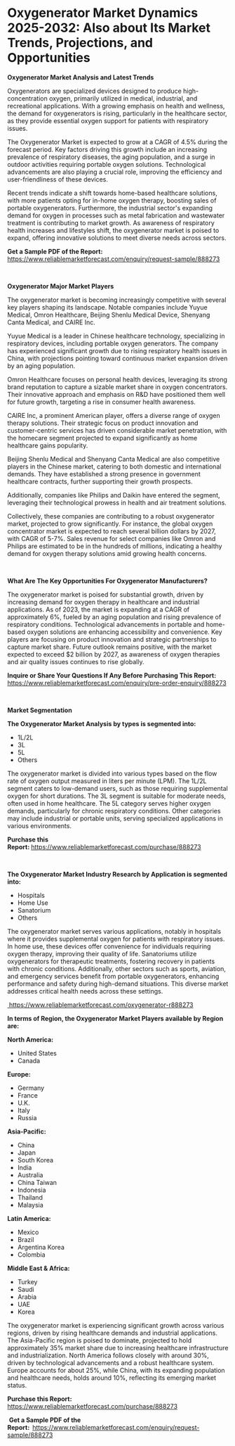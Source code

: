 <p><h1>Oxygenerator Market Dynamics 2025-2032: Also about Its Market Trends, Projections, and Opportunities</h1></p><p><strong>Oxygenerator Market Analysis and Latest Trends</strong></p>
<p><p>Oxygenerators are specialized devices designed to produce high-concentration oxygen, primarily utilized in medical, industrial, and recreational applications. With a growing emphasis on health and wellness, the demand for oxygenerators is rising, particularly in the healthcare sector, as they provide essential oxygen support for patients with respiratory issues. </p><p>The Oxygenerator Market is expected to grow at a CAGR of 4.5% during the forecast period. Key factors driving this growth include an increasing prevalence of respiratory diseases, the aging population, and a surge in outdoor activities requiring portable oxygen solutions. Technological advancements are also playing a crucial role, improving the efficiency and user-friendliness of these devices.</p><p>Recent trends indicate a shift towards home-based healthcare solutions, with more patients opting for in-home oxygen therapy, boosting sales of portable oxygenerators. Furthermore, the industrial sector's expanding demand for oxygen in processes such as metal fabrication and wastewater treatment is contributing to market growth. As awareness of respiratory health increases and lifestyles shift, the oxygenerator market is poised to expand, offering innovative solutions to meet diverse needs across sectors.</p></p>
<p><strong>Get a Sample PDF of the Report:&nbsp;</strong> <a href="https://www.reliablemarketforecast.com/enquiry/request-sample/888273?utm_campaign=2447&utm_medium=2&utm_source=Github&utm_content=ia&utm_term=13042025&utm_id=oxygenerator">https://www.reliablemarketforecast.com/enquiry/request-sample/888273</a></p>
<p>&nbsp;</p>
<p><strong>Oxygenerator Major Market Players</strong></p>
<p><p>The oxygenerator market is becoming increasingly competitive with several key players shaping its landscape. Notable companies include Yuyue Medical, Omron Healthcare, Beijing Shenlu Medical Device, Shenyang Canta Medical, and CAIRE Inc. </p><p>Yuyue Medical is a leader in Chinese healthcare technology, specializing in respiratory devices, including portable oxygen generators. The company has experienced significant growth due to rising respiratory health issues in China, with projections pointing toward continuous market expansion driven by an aging population.</p><p>Omron Healthcare focuses on personal health devices, leveraging its strong brand reputation to capture a sizable market share in oxygen concentrators. Their innovative approach and emphasis on R&D have positioned them well for future growth, targeting a rise in consumer health awareness.</p><p>CAIRE Inc, a prominent American player, offers a diverse range of oxygen therapy solutions. Their strategic focus on product innovation and customer-centric services has driven considerable market penetration, with the homecare segment projected to expand significantly as home healthcare gains popularity.</p><p>Beijing Shenlu Medical and Shenyang Canta Medical are also competitive players in the Chinese market, catering to both domestic and international demands. They have established a strong presence in government healthcare contracts, further supporting their growth prospects.</p><p>Additionally, companies like Philips and Daikin have entered the segment, leveraging their technological prowess in health and air treatment solutions.</p><p>Collectively, these companies are contributing to a robust oxygenerator market, projected to grow significantly. For instance, the global oxygen concentrator market is expected to reach several billion dollars by 2027, with CAGR of 5-7%. Sales revenue for select companies like Omron and Philips are estimated to be in the hundreds of millions, indicating a healthy demand for oxygen therapy solutions amid growing health concerns.</p></p>
<p>&nbsp;</p>
<p><strong>What Are The Key Opportunities For Oxygenerator Manufacturers?</strong></p>
<p><p>The oxygenerator market is poised for substantial growth, driven by increasing demand for oxygen therapy in healthcare and industrial applications. As of 2023, the market is expanding at a CAGR of approximately 6%, fueled by an aging population and rising prevalence of respiratory conditions. Technological advancements in portable and home-based oxygen solutions are enhancing accessibility and convenience. Key players are focusing on product innovation and strategic partnerships to capture market share. Future outlook remains positive, with the market expected to exceed $2 billion by 2027, as awareness of oxygen therapies and air quality issues continues to rise globally.</p></p>
<p><strong>Inquire or Share Your Questions If Any Before Purchasing This Report:</strong> <a href="https://www.reliablemarketforecast.com/enquiry/pre-order-enquiry/888273?utm_campaign=2447&utm_medium=2&utm_source=Github&utm_content=ia&utm_term=13042025&utm_id=oxygenerator">https://www.reliablemarketforecast.com/enquiry/pre-order-enquiry/888273</a></p>
<p>&nbsp;</p>
<p><strong>Market Segmentation</strong></p>
<p><strong>The Oxygenerator Market Analysis by types is segmented into:</strong></p>
<p><ul><li>1L/2L</li><li>3L</li><li>5L</li><li>Others</li></ul></p>
<p><p>The oxygenerator market is divided into various types based on the flow rate of oxygen output measured in liters per minute (LPM). The 1L/2L segment caters to low-demand users, such as those requiring supplemental oxygen for short durations. The 3L segment is suitable for moderate needs, often used in home healthcare. The 5L category serves higher oxygen demands, particularly for chronic respiratory conditions. Other categories may include industrial or portable units, serving specialized applications in various environments.</p></p>
<p><strong>Purchase this Report:&nbsp;</strong><a href="https://www.reliablemarketforecast.com/purchase/888273?utm_campaign=2447&utm_medium=2&utm_source=Github&utm_content=ia&utm_term=13042025&utm_id=oxygenerator">https://www.reliablemarketforecast.com/purchase/888273</a></p>
<p>&nbsp;</p>
<p><strong>The Oxygenerator Market Industry Research by Application is segmented into:</strong></p>
<p><ul><li>Hospitals</li><li>Home Use</li><li>Sanatorium</li><li>Others</li></ul></p>
<p><p>The oxygenerator market serves various applications, notably in hospitals where it provides supplemental oxygen for patients with respiratory issues. In home use, these devices offer convenience for individuals requiring oxygen therapy, improving their quality of life. Sanatoriums utilize oxygenerators for therapeutic treatments, fostering recovery in patients with chronic conditions. Additionally, other sectors such as sports, aviation, and emergency services benefit from portable oxygenerators, enhancing performance and safety during high-demand situations. This diverse market addresses critical health needs across these settings.</p></p>
<p><a href="https://www.reliablemarketforecast.com/oxygenerator-r888273?utm_campaign=2447&utm_medium=2&utm_source=Github&utm_content=ia&utm_term=13042025&utm_id=oxygenerator">&nbsp;https://www.reliablemarketforecast.com/oxygenerator-r888273</a></p>
<p><strong>In terms of Region, the Oxygenerator Market Players available by Region are:</strong></p>
<p>
    <p> <strong> North America: </strong>
        <ul>
            <li>United States</li>
            <li>Canada</li>
        </ul>
        </p> 
    <p> <strong> Europe: </strong>
        <ul>
            <li>Germany</li>
            <li>France</li>
            <li>U.K.</li>
            <li>Italy</li>
            <li>Russia</li>
        </ul>
        </p> 
    <p> <strong> Asia-Pacific: </strong>
        <ul>
            <li>China</li>
            <li>Japan</li>
            <li>South Korea</li>
            <li>India</li>
            <li>Australia</li>
            <li>China Taiwan</li>
            <li>Indonesia</li>
            <li>Thailand</li>
            <li>Malaysia</li>
        </ul>
        </p> 
    <p> <strong> Latin America: </strong>
        <ul>
            <li>Mexico</li>
            <li>Brazil</li>
            <li>Argentina Korea</li>
            <li>Colombia</li>
        </ul>
        </p> 
    <p> <strong> Middle East & Africa: </strong>
        <ul>
            <li>Turkey</li>
            <li>Saudi</li>
            <li>Arabia</li>
            <li>UAE</li>
            <li>Korea</li>
        </ul>
    </p>
    </p>
<p><p>The oxygenerator market is experiencing significant growth across various regions, driven by rising healthcare demands and industrial applications. The Asia-Pacific region is poised to dominate, projected to hold approximately 35% market share due to increasing healthcare infrastructure and industrialization. North America follows closely with around 30%, driven by technological advancements and a robust healthcare system. Europe accounts for about 25%, while China, with its expanding population and healthcare needs, holds around 10%, reflecting its emerging market status.</p></p>
<p><strong>Purchase this Report: </strong><a href="https://www.reliablemarketforecast.com/purchase/888273?utm_campaign=2447&utm_medium=2&utm_source=Github&utm_content=ia&utm_term=13042025&utm_id=oxygenerator">https://www.reliablemarketforecast.com/purchase/888273</a></p>
<p>&nbsp;<strong>Get a Sample PDF of the Report:&nbsp;&nbsp;</strong><a href="https://www.reliablemarketforecast.com/enquiry/request-sample/888273?utm_campaign=2447&utm_medium=2&utm_source=Github&utm_content=ia&utm_term=13042025&utm_id=oxygenerator">https://www.reliablemarketforecast.com/enquiry/request-sample/888273</a></p>
<p><strong></strong></p>
<p><p></p><p></p><p></p></p>